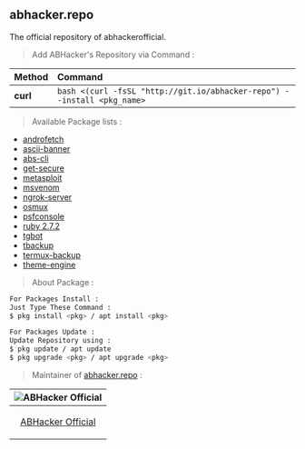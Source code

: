 ## abhacker.repo
The official repository of abhackerofficial.

> Add ABHacker's Repository via Command :

| Method    | Command                                                                  |
|:----------|:-------------------------------------------------------------------------|
| **curl**  | `bash <(curl -fsSL "http://git.io/abhacker-repo") --install <pkg_name>`  |

> Available Package lists :

+ [androfetch](https://github.com/abhackerofficial/androfetch)
+ [ascii-banner](https://github.com/abhackerofficial/ascii-banner)
+ [abs-cli](https://github.com/abhackerofficial/abhacker.repo)
+ [get-secure](https://github.com/abhackerofficial/get-secure)
+ [metasploit](https://github.com/rapid7/metasploit-framework)
+ [msvenom](https://github.com/abhackerofficial/msvenom)
+ [ngrok-server](https://github.com/abhackerofficial/ngrok-server)
+ [osmux](https://github.com/abhackerofficial/osmux)
+ [psfconsole](https://github.com/abhackerofficial/phising-framework)
+ [ruby 2.7.2](https://github.com/ruby/ruby)
+ [tgbot](https://github.com/abhackerofficial/tgbot)
+ [tbackup](https://github.com/abhackerofficial/tbackup)
+ [termux-backup](https://github.com/abhackerofficial/termux-backup)
+ [theme-engine](https://github.com/abhackerofficial/Theme-Engine)

> About Package :
```bash
For Packages Install :
Just Type These Command :
$ pkg install <pkg> / apt install <pkg>

For Packages Update :
Update Repository using :
$ pkg update / apt update
$ pkg upgrade <pkg> / apt upgrade <pkg>
```
> Maintainer of [abhacker.repo](https://github.com/abhackerofficial/abhacker.repo) :

| ![ABHacker Official](https://user-images.githubusercontent.com/63346676/97066596-3f0d0500-15d4-11eb-9cb3-b7ed5206c6f6.png) |
| ----------------------------------------------------------------------------------------------------- |
| <p align="center"> [ABHacker Official](https://github.com/abhackerofficial)                                                   |</p>

